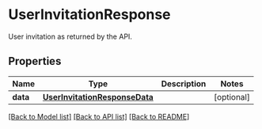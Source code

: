 # UserInvitationResponse

User invitation as returned by the API.

## Properties
Name | Type | Description | Notes
------------ | ------------- | ------------- | -------------
**data** | [**UserInvitationResponseData**](UserInvitationResponseData.md) |  | [optional] 

[[Back to Model list]](README.md#documentation-for-models) [[Back to API list]](README.md#documentation-for-api-endpoints) [[Back to README]](README.md)


